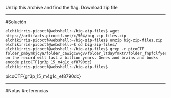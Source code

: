 Unzip this archive and find the flag. Download zip file

----------
#Solución 

```
elchikirris-picoctf@webshell:~/big-zip-files$ wget https://artifacts.picoctf.net/c/504/big-zip-files.zip
elchikirris-picoctf@webshell:~/big-zip-files$ unzip big-zip-files.zip
elchikirris-picoctf@webshell:~$ cd big-zip-files/
elchikirris-picoctf@webshell:~/big-zip-files$ grep -r picoCTF
folder_pmbymkjcya/folder_cawigcwvgv/folder_ltdayfmktr/folder_fnpfclfyee/whzxrpivpqld.txt:information on the record will last a billion years. Genes and brains and books encode picoCTF{gr3p_15_m4g1c_ef8790dc}
elchikirris-picoctf@webshell:~/big-zip-files$ 
```
picoCTF{gr3p_15_m4g1c_ef8790dc}

-------
#Notas 
#referencias 